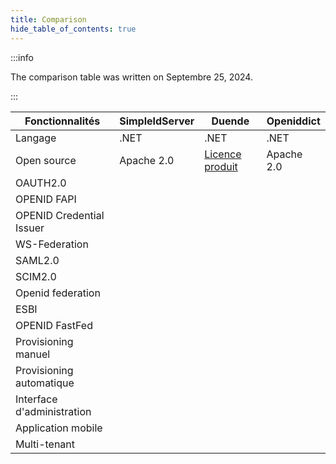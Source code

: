 ```yaml
---
title: Comparison
hide_table_of_contents: true
---
```


:::info

The comparison table was written on Septembre 25, 2024.

:::


<table class="comparison-table w-full">
    <thead>
        <tr class="border-b border-gray-200">
            <th class="py-4 px-6 text-left text-gray-700 font-semibold w-1/3">Fonctionnalités</th>
            <th class="product-header py-4 px-6 w-1/5">SimpleIdServer</th>
            <th class="product-header py-4 px-6 w-1/5">Duende</th>
            <th class="product-header py-4 px-6 w-1/5">Openiddict</th>
        </tr>
    </thead>
    <tbody class="divide-y divide-gray-200">
        <tr>
            <td class="feature-cell py-4 px-6 text-gray-600">Langage</td>
            <td class="py-4 px-6 text-center">.NET</td>
            <td class="py-4 px-6 text-center">.NET</td>
            <td class="py-4 px-6 text-center">.NET</td>
        </tr>
        <tr>
            <td class="feature-cell py-4 px-6 text-gray-600">Open source</td>
            <td class="py-4 px-6 text-center">Apache 2.0</td>
            <td class="py-4 px-6 text-center text-blue-600 hover:underline">
                <a href="https://duendesoftware.com/license" target="_blank">Licence produit</a>
            </td>
            <td class="py-4 px-6 text-center">Apache 2.0</td>
        </tr>
        <tr>
            <td class="feature-cell py-4 px-6 text-gray-600">OAUTH2.0</td>
            <td class="py-4 px-6 text-center"><i class="fas fa-check-circle check-icon"></i></td>
            <td class="py-4 px-6 text-center"><i class="fas fa-check-circle check-icon"></i></td>
            <td class="py-4 px-6 text-center"><i class="fas fa-check-circle check-icon"></i></td>
        </tr>
        <tr>
            <td class="feature-cell py-4 px-6 text-gray-600">OPENID FAPI</td>
            <td class="py-4 px-6 text-center"><i class="fas fa-check-circle check-icon"></i></td>
            <td class="py-4 px-6 text-center"><i class="fas fa-check-circle partial-icon"></i></td>
            <td class="py-4 px-6 text-center"><i class="fas fa-times-circle x-icon"></i></td>
        </tr>
        <tr>
            <td class="feature-cell py-4 px-6 text-gray-600">OPENID Credential Issuer</td>
            <td class="py-4 px-6 text-center"><i class="fas fa-check-circle check-icon"></i></td>
            <td class="py-4 px-6 text-center"><i class="fas fa-times-circle x-icon"></i></td>
            <td class="py-4 px-6 text-center"><i class="fas fa-times-circle x-icon"></i></td>
        </tr>
        <tr>
            <td class="feature-cell py-4 px-6 text-gray-600">WS-Federation</td>
            <td class="py-4 px-6 text-center"><i class="fas fa-check-circle check-icon"></i></td>
            <td class="py-4 px-6 text-center"><i class="fas fa-check-circle check-icon"></i></td>
            <td class="py-4 px-6 text-center"><i class="fas fa-times-circle x-icon"></i></td>
        </tr>
        <tr>
            <td class="feature-cell py-4 px-6 text-gray-600">SAML2.0</td>
            <td class="py-4 px-6 text-center"><i class="fas fa-check-circle check-icon"></i></td>
            <td class="py-4 px-6 text-center"><i class="fas fa-check-circle check-icon"></i></td>
            <td class="py-4 px-6 text-center"><i class="fas fa-times-circle x-icon"></i></td>
        </tr>
        <tr>
            <td class="feature-cell py-4 px-6 text-gray-600">SCIM2.0</td>
            <td class="py-4 px-6 text-center"><i class="fas fa-check-circle check-icon"></i></td>
            <td class="py-4 px-6 text-center"><i class="fas fa-check-circle check-icon"></i></td>
            <td class="py-4 px-6 text-center"><i class="fas fa-times-circle x-icon"></i></td>
        </tr>
        <tr>
            <td class="feature-cell py-4 px-6 text-gray-600">Openid federation</td>
            <td class="py-4 px-6 text-center"><i class="fas fa-check-circle check-icon"></i></td>
            <td class="py-4 px-6 text-center"><i class="fas fa-times-circle x-icon"></i></td>
            <td class="py-4 px-6 text-center"><i class="fas fa-times-circle x-icon"></i></td>
        </tr>
        <tr>
            <td class="feature-cell py-4 px-6 text-gray-600">ESBI</td>
            <td class="py-4 px-6 text-center"><i class="fas fa-check-circle check-icon"></i></td>
            <td class="py-4 px-6 text-center"><i class="fas fa-times-circle x-icon"></i></td>
            <td class="py-4 px-6 text-center"><i class="fas fa-times-circle x-icon"></i></td>
        </tr>
        <tr>
            <td class="feature-cell py-4 px-6 text-gray-600">OPENID FastFed</td>
            <td class="py-4 px-6 text-center"><i class="fas fa-check-circle check-icon"></i></td>
            <td class="py-4 px-6 text-center"><i class="fas fa-times-circle x-icon"></i></td>
            <td class="py-4 px-6 text-center"><i class="fas fa-times-circle x-icon"></i></td>
        </tr>
        <tr>
            <td class="feature-cell py-4 px-6 text-gray-600">Provisioning manuel</td>
            <td class="py-4 px-6 text-center"><i class="fas fa-check-circle check-icon"></i></td>
            <td class="py-4 px-6 text-center"><i class="fas fa-times-circle x-icon"></i></td>
            <td class="py-4 px-6 text-center"><i class="fas fa-times-circle x-icon"></i></td>
        </tr>
        <tr>
            <td class="feature-cell py-4 px-6 text-gray-600">Provisioning automatique</td>
            <td class="py-4 px-6 text-center"><i class="fas fa-check-circle check-icon"></i></td>
            <td class="py-4 px-6 text-center"><i class="fas fa-times-circle x-icon"></i></td>
            <td class="py-4 px-6 text-center"><i class="fas fa-times-circle x-icon"></i></td>
        </tr>
        <tr>
            <td class="feature-cell py-4 px-6 text-gray-600">Interface d'administration</td>
            <td class="py-4 px-6 text-center"><i class="fas fa-check-circle check-icon"></i></td>
            <td class="py-4 px-6 text-center"><i class="fas fa-check-circle check-icon"></i></td>
            <td class="py-4 px-6 text-center"><i class="fas fa-times-circle x-icon"></i></td>
        </tr>
        <tr>
            <td class="feature-cell py-4 px-6 text-gray-600">Application mobile</td>
            <td class="py-4 px-6 text-center"><i class="fas fa-check-circle check-icon"></i></td>
            <td class="py-4 px-6 text-center"><i class="fas fa-times-circle x-icon"></i></td>
            <td class="py-4 px-6 text-center"><i class="fas fa-times-circle x-icon"></i></td>
        </tr>
        <tr>
            <td class="feature-cell py-4 px-6 text-gray-600">Multi-tenant</td>
            <td class="py-4 px-6 text-center"><i class="fas fa-check-circle check-icon"></i></td>
            <td class="py-4 px-6 text-center"><i class="fas fa-times-circle x-icon"></i></td>
            <td class="py-4 px-6 text-center"><i class="fas fa-times-circle x-icon"></i></td>
        </tr>
    </tbody>
</table>